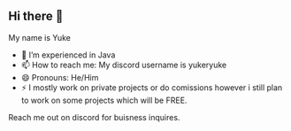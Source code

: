 ## Hi there 👋

My name is Yuke

- 🌱 I’m experienced in Java
- 📫 How to reach me: My discord username is yukeryuke
- 😄 Pronouns: He/Him
- ⚡ I mostly work on private projects or do comissions however i still plan to work on some projects which will be FREE.

Reach me out on discord for buisness inquires.
